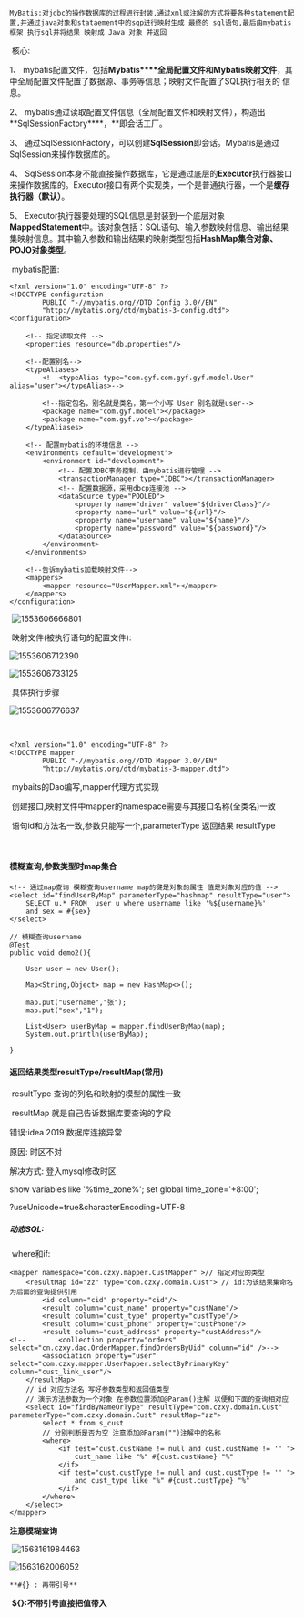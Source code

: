 	MyBatis:对jdbc的操作数据库的过程进行封装,通过xml或注解的方式将要各种statement配置,并通过java对象和stataement中的sqp进行映射生成 最终的 sql语句,最后由mybatis框架 执行sql并将结果 映射成 Java 对象 并返回

​	核心:

1、  mybatis配置文件，包括**Mybatis****全局配置文件和Mybatis映射文件**，其中全局配置文件配置了数据源、事务等信息；映射文件配置了SQL执行相关的 信息。

2、  mybatis通过读取配置文件信息（全局配置文件和映射文件），构造出**SqlSessionFactory****，**即会话工厂。

3、  通过SqlSessionFactory，可以创建**SqlSession**即会话。Mybatis是通过SqlSession来操作数据库的。

4、  SqlSession本身不能直接操作数据库，它是通过底层的**Executor**执行器接口来操作数据库的。Executor接口有两个实现类，一个是普通执行器，一个是**缓存执行器（默认）**。

5、  Executor执行器要处理的SQL信息是封装到一个底层对象**MappedStatement**中。该对象包括：SQL语句、输入参数映射信息、输出结果集映射信息。其中输入参数和输出结果的映射类型包括**HashMap****集合对象、POJO****对象类型**。

​	mybatis配置:

```
<?xml version="1.0" encoding="UTF-8" ?>
<!DOCTYPE configuration
        PUBLIC "-//mybatis.org//DTD Config 3.0//EN"
        "http://mybatis.org/dtd/mybatis-3-config.dtd">
<configuration>

    <!-- 指定读取文件 -->
    <properties resource="db.properties"/>

    <!--配置别名-->
    <typeAliases>
        <!--<typeAlias type="com.gyf.com.gyf.gyf.model.User" alias="user"></typeAlias>-->

        <!--指定包名，别名就是类名，第一个小写 User 别名就是user-->
        <package name="com.gyf.model"></package>
        <package name="com.gyf.vo"></package>
    </typeAliases>

    <!-- 配置mybatis的环境信息 -->
    <environments default="development">
        <environment id="development">
            <!-- 配置JDBC事务控制，由mybatis进行管理 -->
            <transactionManager type="JDBC"></transactionManager>
            <!-- 配置数据源，采用dbcp连接池 -->
            <dataSource type="POOLED">
                <property name="driver" value="${driverClass}"/>
                <property name="url" value="${url}"/>
                <property name="username" value="${name}"/>
                <property name="password" value="${password}"/>
            </dataSource>
        </environment>
    </environments>

    <!--告诉mybatis加载映射文件-->
    <mappers>
        <mapper resource="UserMapper.xml"></mapper>
    </mappers>
</configuration>
```

​		![1553606666801](image/1553606666801.png)

​	 映射文件(被执行语句的配置文件):

![1553606712390](image/zz.png)

 ![1553606733125](image/1553606733125.png)

​	具体执行步骤

![1553606776637](image/1553606776637.png)

​	

```
<?xml version="1.0" encoding="UTF-8" ?>
<!DOCTYPE mapper
        PUBLIC "-//mybatis.org//DTD Mapper 3.0//EN"
        "http://mybatis.org/dtd/mybatis-3-mapper.dtd">
```



​	mybaits的Dao编写,mapper代理方式实现 

​	创建接口,映射文件中mapper的namespace需要与其接口名称(全类名)一致

​	语句id和方法名一致,参数只能写一个,parameterType 返回结果 resultType

​	

#### 	模糊查询,参数类型时map集合

```
<!-- 通过map查询 模糊查询username map的键是对象的属性 值是对象对应的值 -->
<select id="findUserByMap" parameterType="hashmap" resultType="user">
    SELECT u.* FROM  user u where username like '%${username}%'
    and sex = #{sex}
</select>
```

```
// 模糊查询username
@Test
public void demo2(){

    User user = new User();

    Map<String,Object> map = new HashMap<>();

    map.put("username","张");
    map.put("sex","1");

    List<User> userByMap = mapper.findUserByMap(map);
    System.out.println(userByMap);

}
```



#### 返回结果类型resultType/resultMap(常用)

​	resultType 查询的列名和映射的模型的属性一致	

​	resultMap  就是自己告诉数据库要查询的字段	



错误:idea 2019 数据库连接异常

原因: 时区不对

解决方式: 登入mysql修改时区

 show variables like '%time_zone%';
 set global time_zone='+8:00';



?useUnicode=true&amp;characterEncoding=UTF-8



##### 动态SQL:

​	where和if:

```
<mapper namespace="com.czxy.mapper.CustMapper" >// 指定对应的类型
    <resultMap id="zz" type="com.czxy.domain.Cust"> // id:为该结果集命名 为后面的查询提供引用 
        <id column="cid" property="cid"/>
        <result column="cust_name" property="custName"/>
        <result column="cust_type" property="custType"/>
        <result column="cust_phone" property="custPhone"/>
        <result column="cust_address" property="custAddress"/>
<!--        <collection property="orders" select="cn.czxy.dao.OrderMapper.findOrdersByUid" column="id" />-->
        <association property="user" select="com.czxy.mapper.UserMapper.selectByPrimaryKey" column="cust_link_user"/>
    </resultMap>
    // id 对应方法名 写好参数类型和返回值类型
    // 演示方法参数为一个对象 在参数位置添加@Param()注解 以便和下面的查询相对应
    <select id="findByNameOrType" resultType="com.czxy.domain.Cust" parameterType="com.czxy.domain.Cust" resultMap="zz">
        select * from s_cust
        // 分别判断是否为空 注意添加@Param("")注解中的名称
        <where>
            <if test="cust.custName != null and cust.custName != '' ">
                cust_name like "%" #{cust.custName} "%"
            </if>
            <if test="cust.custType != null and cust.custType != '' ">
                and cust_type like "%" #{cust.custType} "%"
            </if>
        </where>
    </select>
</mapper>
```



**注意模糊查询**

​	![1563161984463](image/1563161984463.png)



![1563162006052](image/1563162006052.png)



 	**#{} : 再带引号**

​	 **${}:不带引号直接把值带入**

